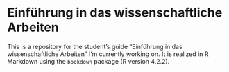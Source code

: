 # Einführung in das wissenschaftliche Arbeiten

This is a repository for the student’s guide “Einführung in das wissenschaftliche Arbeiten” I’m currently working on. It is realized in R Markdown using the `bookdown` package (R version 4.2.2).
